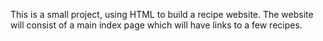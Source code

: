 This is a small project, using HTML to build a recipe website.
The website will consist of a main index page which will have links to a few recipes. 
